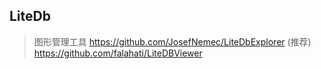 ## LiteDb

> 图形管理工具
> https://github.com/JosefNemec/LiteDbExplorer (推荐)
> https://github.com/falahati/LiteDBViewer
